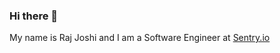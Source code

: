 ### Hi there 👋

My name is Raj Joshi and I am a Software Engineer at [Sentry.io](https://www.sentry.io)
